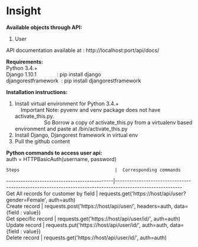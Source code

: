 # Insight   

      
**Available objects through API:**         
1. User            

API documentation available at : http://localhost:port/api/docs/                 
                      
**Requirements:**         
Python 3.4.+         
Django 1.10.1&nbsp;&nbsp;&nbsp;&nbsp;&nbsp;&nbsp;&nbsp;&nbsp;&nbsp;&nbsp;&nbsp;&nbsp;&nbsp;&nbsp;: pip install django                            
djangorestframework&nbsp;&nbsp;: pip install djangorestframework      
                   

**Installation instructions:**              
1.  Install virtual  environment for Python 3.4.+               
&nbsp;&nbsp;&nbsp;&nbsp;Important Note: pyvenv and venv package does not have activate_this.py.                      
&nbsp;&nbsp;&nbsp;&nbsp;&nbsp;&nbsp;&nbsp;&nbsp;&nbsp;&nbsp;&nbsp;&nbsp;&nbsp;&nbsp;&nbsp;&nbsp;&nbsp;&nbsp;&nbsp;&nbsp;So Borrow a copy of activate_this.py from a virtualenv based environment and paste at  <virtualEnv path>/bin/activate_this.py                 
2.  Install Django, Djangorest framework in virtual env            
3.  Pull the github content             
  											   
**Python commands to access user api:**     
auth = HTTPBasicAuth(username, password)                                       
 
    Steps                                    |  Corresponding commands    
---------------------------------------------|----------------------------------------------------------------------------------------------------------  
Get All records for customer by field        | requests.get('https://host/api/user?gender=Female', auth=auth)   
Create record                                | requests.post('https://host/api/user/',   headers=auth, data={field : value})   
Get specific record                          | requests.get('https://host/api/user/id/', auth=auth)      
Update record                                | requests.put('https://host/api/user/id/', auth=auth, data={field : value})   
Delete record                                | requests.get('https://host/api/user/id/', auth=auth)    
